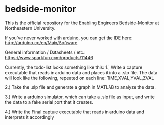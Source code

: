 bedside-monitor
===============
This is the official repository for the Enabling Engineers Bedside-Monitor at Northeastern University.

If you've never worked with arduino, you can get the IDE here:
http://arduino.cc/en/Main/Software

General information / Datasheets / etc.:
https://www.sparkfun.com/products/11446

Currently, the todo-list looks something like this:
1.) Write a capture executable that reads in arduino data and places it into a .slp file. The data will look like the following, repeated on each line:
TIME,XVAL,YVAL,ZVAL

2.) Take the .slp file and generate a graph in MATLAB to analyze the data.

3.) Write a arduino simulator, which can take a .slp file as input, and write the data to a fake serial port that it creates.

4.) Write the Final capture executable that reads in arduino data and interprets it accordingly
